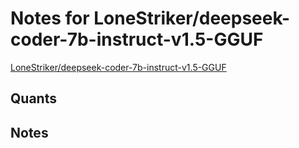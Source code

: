 # Notes for LoneStriker/deepseek-coder-7b-instruct-v1.5-GGUF
[LoneStriker/deepseek-coder-7b-instruct-v1.5-GGUF](https://huggingface.co/LoneStriker/deepseek-coder-7b-instruct-v1.5-GGUF)

## Quants
<quants go here>

## Notes
<notes here>
